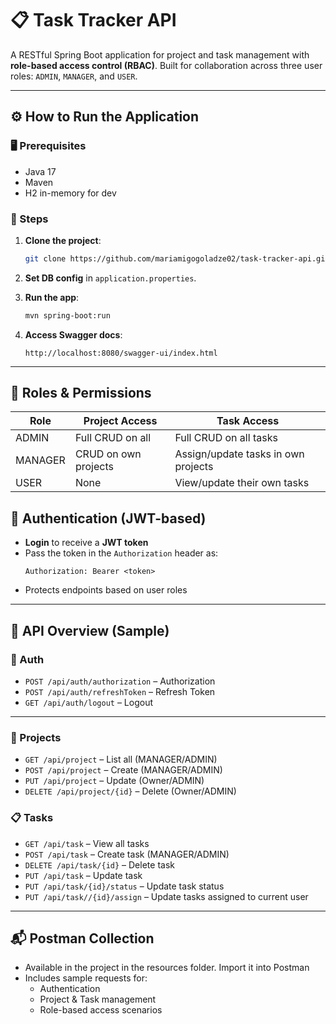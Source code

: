 # 📋 Task Tracker API

A RESTful Spring Boot application for project and task management with **role-based access control (RBAC)**. Built for collaboration across three user roles: `ADMIN`, `MANAGER`, and `USER`.

---
## ⚙️ How to Run the Application

### 🖥️ Prerequisites

- Java 17
- Maven
- H2 in-memory for dev

### 🏁 Steps

1. **Clone the project**:
   ```bash
   git clone https://github.com/mariamigogoladze02/task-tracker-api.git
   ```

2. **Set DB config** in `application.properties`.

3. **Run the app**:
   ```bash
   mvn spring-boot:run
   ```

4. **Access Swagger docs**:
   ```
   http://localhost:8080/swagger-ui/index.html
   ```

---

## 👥 Roles & Permissions

| Role    | Project Access           | Task Access                          |
|---------|--------------------------|--------------------------------------|
| ADMIN   | Full CRUD on all         | Full CRUD on all tasks               |
| MANAGER | CRUD on own projects     | Assign/update tasks in own projects |
| USER    | None                     | View/update their own tasks         |


## 🔐 Authentication (JWT-based)

- **Login** to receive a **JWT token**
- Pass the token in the `Authorization` header as:
  ```
  Authorization: Bearer <token>
  ```
- Protects endpoints based on user roles

---

## 📌 API Overview (Sample)

### 🔑 Auth

- `POST /api/auth/authorization` – Authorization
- `POST /api/auth/refreshToken` – Refresh Token
- `GET /api/auth/logout` – Logout
---

### 📁 Projects

- `GET /api/project` – List all (MANAGER/ADMIN)
- `POST /api/project` – Create (MANAGER/ADMIN)
- `PUT /api/project` – Update (Owner/ADMIN)
- `DELETE /api/project/{id}` – Delete (Owner/ADMIN)

### 📋 Tasks

- `GET /api/task` – View all tasks
- `POST /api/task` – Create task (MANAGER/ADMIN)
- `DELETE /api/task/{id}` – Delete task
- `PUT /api/task` – Update task
- `PUT /api/task/{id}/status` – Update task status
- `PUT /api/task//{id}/assign` – Update tasks assigned to current user

---

## 📬 Postman Collection

- Available in the project in the resources folder. Import it into Postman
- Includes sample requests for:
    - Authentication
    - Project & Task management
    - Role-based access scenarios
